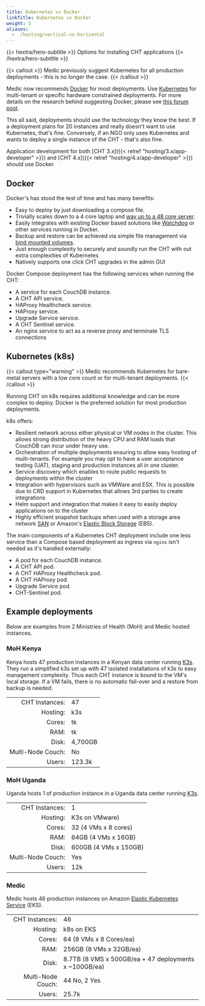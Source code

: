 ```yaml
---
title: Kubernetes vs Docker
linkTitle: Kubernetes vs Docker
weight: 5
aliases:
  -  /hosting/vertical-vs-horizontal
---
```


{{< hextra/hero-subtitle >}}
  Options for installing CHT applications
{{< /hextra/hero-subtitle >}}

{{< callout >}}
Medic previously suggest Kubernetes for all production deployments - this is no longer the case. 
{{< /callout >}}

Medic now recommends [Docker](/hosting/4.x/docker/) for most deployments. Use [Kubernetes](/hosting/4.x/kubernetes/) for multi-tenant or specific hardware constrained deployments. For more details on the research behind suggesting Docker, please see [this forum post](https://forum.communityhealthtoolkit.org/t/investigate-adding-more-shards-as-a-potential-avenue-for-improved-performance/4831?u=mrjones).

This all said, deployments should use the technology they know the best. If a deployment plans for 20 instances and really doesn't want to use Kubernetes, that's fine.  Conversely, if an NGO only uses Kubernetes and wants to deploy a single instance of the CHT - that's also fine.

Application development for both [CHT 3.x]({{< relref "hosting/3.x/app-developer" >}}) and [CHT 4.x]({{< relref "hosting/4.x/app-developer" >}}) should use Docker.

## Docker 

Docker's has stood the test of time and has many benefits:

* Easy to deploy by just downloading a compose file.
* Trivially scales down to a 4 core laptop and [way up to a 48 core server](https://forum.communityhealthtoolkit.org/t/investigate-adding-more-shards-as-a-potential-avenue-for-improved-performance/4831). 
* Easily integrates with existing Docker based solutions like [Watchdog](/hosting/monitoring/) or other services running in Docker.
* Backup and restore can be achieved via simple file management via [bind mounted volumes](https://docs.docker.com/engine/storage/bind-mounts/).
* Just enough complexity to securely and soundly run the CHT with out extra complexities of Kubernetes 
* Natively supports one click CHT upgrades in the admin GUI

Docker Compose deployment has the following services when running the CHT:

* A service for each CouchDB instance.
* A CHT API service.
* HAProxy Healthcheck service.
* HAProxy service.
* Upgrade Service service.
* A CHT Sentinel service.
* An nginx service to act as a reverse proxy and terminate TLS connections


## Kubernetes (k8s)

{{< callout type="warning" >}}
Medic recommends Kubernetes for bare-metal servers with a low core count or for multi-tenant deployments.
{{< /callout >}}

Running CHT on k8s requires additional knowledge and can be more complex to deploy. Docker is the preferred solution for most production deployments.

k8s offers:

* Resilient network across either physical or VM nodes in the cluster. This allows strong distribution of the heavy CPU and RAM loads that CouchDB can incur under heavy use.
* Orchestration of multiple deployments ensuring to allow easy hosting of multi-tenants. For example you may opt to have a user acceptance testing (UAT), staging and production instances all in one cluster.
* Service discovery which  enables to route public requests to deployments within the cluster
* Integration with hypervisors such as VMWare and ESX. This is possible due to CRD support in Kubernetes that allows 3rd parties to create integrations
* Helm support and integration that makes it easy to easily deploy applications on to the cluster
* Highly efficient snapshot backups when used with a storage area network [SAN](https://en.wikipedia.org/wiki/Storage_area_network) or Amazon's [Elastic Block Storage](https://aws.amazon.com/ebs/) (EBS).

The main components of a Kubernetes CHT deployment include one less service than a Compose based deployment as ingress via `nginx` isn't needed as it's handled externally:

* A pod for each CouchDB instance.
* A CHT API pod.
* A CHT HAProxy Healthcheck pod.
* A CHT HAProxy pod.
* Upgrade Service pod.
* CHT-Sentinel pod.

## Example deployments

Below are examples from 2 Ministries of Health (MoH) and Medic hosted instances.

### MoH Kenya

Kenya hosts 47 production instances in a Kenyan data center running [K3s](https://k3s.io/). They run a simplified k3s set up with 47 isolated installations of k3s to easy management complexity.  Thus each CHT instance is bound to the VM's local storage.  If a VM fails, there is no automatic fail-over and a restore from backup is needed.

|                   |         |
|------------------:|:--------|
|    CHT Instances: | 47      |
|          Hosting: | k3s     |
|            Cores: | tk      |
|              RAM: | tk      |
|             Disk: | 4,700GB |
| Multi-Node Couch: | No      |
|            Users: | 123.3k  |


<!-- 
sources:

Jul 15th, 2023 Slack
https://medic.slack.com/archives/CBQH2HNJC/p1689443385526589?thread_ts=1689373994.245809&cid=CBQH2HNJC

May 12 2025 Google doc listing instances, users and disk use
MoH Kenya Kubernetes Migration Schedule
https://docs.google.com/spreadsheets/d/1m0TERssHNlJZ-tLdeDUkEKPP_9wr3_uPMlgcjoVbRjc/edit?gid=0#gid=0

-->

### MoH Uganda

Uganda hosts 1 of production instance in a Uganda data center running [K3s](https://k3s.io/).


|                   |                       |
|------------------:|:----------------------|
|    CHT Instances: | 1                     |
|          Hosting: | K3s on VMware)        |
|            Cores: | 32 (4 VMs x 8 cores)  |
|              RAM: | 64GB (4 VMs x 16GB)   |
|             Disk: | 600GB (4 VMs x 150GB) |
| Multi-Node Couch: | Yes                   |
|            Users: | 12k                   |

<!-- 
sources:

May 2nd,2024 Slack
https://medic.slack.com/archives/C06TP97HRMZ/p1714639214379159

-->


### Medic

Medic hosts 46 production instances on Amazon [Elastic Kubernetes Service](https://docs.aws.amazon.com/eks/latest/userguide/what-is-eks.html) (EKS).

|                   |                                                       |
|------------------:|:------------------------------------------------------|
|    CHT Instances: | 46                                                    |
|          Hosting: | k8s on EKS                                            |
|            Cores: | 64 (8 VMs x 8 Cores/ea)                               |
|              RAM: | 256GB (8 VMs x 32GB/ea)                               |
|             Disk: | 8.7TB (8 VMS x 500GB/ea + 47 deployments x ~100GB/ea) |
| Multi-Node Couch: | 44 No, 2 Yes                                          |
|            Users: | 25.7k                                                 |


<!-- 
sources:

MoH Mali CHW & Togo are multi-node

There's 8VMs listed in the "Host" drop down on this dashboard:
https://observability.app.medicmobile.org/d/rYdddlPWk/node-exporter-full?orgId=1&refresh=1m&from=now-5m&to=now

Namespaces taken from observability counts up to 47. as well as 12 support sytems not counted
achham-ne
bardiya-ne
bhaktapur-ne-prod
bhojpur-ne-prod
care-sindhuli-prod
cht-app-prod
cht-covid-prod
dhankuta-ne-prod
dho-baitadi-prod
dho-bajura-ne-prod
dho-dadeldhura-ne-prod
dho-rasuwa-ne-prod
dho-sindhupalchowk-ne-prod
dho-sunsari-ne-prod
dpho-banke-prod
dpho-kanchanpur-prod
dpho-pyuthan-ne-prod
gandaki-prod
humla-ne-prod
jajarkot-ne
kailali-ne-prod
kalikot-ne
kfn-ilam-prod
lumbini-ne-prod
lumbini-prod
malaria-consortium-prod
moh-civ-prod
moh-mali-supervisor-prod
moh-siaya-prod
moh-togo-prod
moh-ug-uncdf-prod
moh-zanzibar-prod
morang-ne-prod
msf-goma-prod
ohw-dhading-prod
panchthar-ne-prod
pih-malawi-prod
prod-disc-mali
rolpa-ne-prod
safaridoctors-ke
safesimbaglug-ne-prod
salyan-ne-prod
sankhuwashabha-ne-prod
srhgorkha-ne-prod
syangja-ne-prod
walling-prod

superset4
postgres-to-dhis2-test
medic-deliverybot-prod
medic-observability
kube-system
gandaki-superset
cert-manager
airbyte
auto-ssh-rdbms
test-upgrade-service-prod
users-chis-prod
moh-togo-superset
safari-doctors-superset

========================

Export from Watchdog version table on May 2025

https://watchdog.app.medicmobile.org/d/acac0e0f-d7c9-4be2-a8f2-10dc71772980/deployments-by-version?orgId=1&refresh=30s

instance	Version	Users (30 Day Avg)	Provisioned Users
panchthar-ne.app.medicmobile.org	4.18.0	1	72
dhankuta-ne.app.medicmobile.org	4.18.0	29	106
dho-sunsari-ne.app.medicmobile.org	4.18.0	3	121
waling.app.medicmobile.org	4.18.0	17	22
dpho-banke.app.medicmobile.org	4.18.0	1	24
dho-baitadi.app.medicmobile.org	4.18.0	37	168
kalikot-ne.app.medicmobile.org	4.18.0	30	141
achham-ne.app.medicmobile.org	4.18.0	16	138
bardiya-ne.app.medicmobile.org	4.18.0	21	98
morang-ne.app.medicmobile.org	4.18.0	6	139
rolpa-ne.app.medicmobile.org	4.18.0	10	232
dho-sindhupalchowk-ne.app.medicmobile.org	4.18.0	83	288
sankhuwashabha-ne.app.medicmobile.org	4.18.0	3	62
care-sindhuli.app.medicmobile.org	4.18.0	1	44
moh-togo.app.medicmobile.org	4.9.0	230	7990
dho-dadeldhura-ne.app.medicmobile.org	4.18.0	1	29
syangja-ne.app.medicmobile.org	3.17.2	0	59
srhgorkha.app.medicmobile.org	3.17.2	0	31
dpho-pyuthan-ne.app.medicmobile.org	4.18.0	3	28
ohw-dhading.app.medicmobile.org	4.18.0	71	172
salyan-ne.app.medicmobile.org	4.18.0	8	84
kailali-ne.app.medicmobile.org	4.18.0	24	115
supervisor-moh-mali.app.medicmobile.org	3.15.0	282	308
humla-ne.app.medicmobile.org	4.18.0	1	30
dho-bajura-ne.app.medicmobile.org	4.18.0	1	21
moh-civ.app.medicmobile.org	4.9.0	1406	1870
dho-rasuwa-ne.app.medicmobile.org	4.18.0	2	42
jajarkot-ne.app.medicmobile.org	4.18.0	8	101
kfn-ilam.app.medicmobile.org	4.18.0	5	100
bhojpur-ne.app.medicmobile.org	4.18.0	8	91
lumbini.app.medicmobile.org	4.18.0	88	285
bhaktapur-ne.app.medicmobile.org	4.18.0	12	113
gandaki.app.medicmobile.org	4.18.0	715	1919
disc-mali.ml	4.10.0	2427	6088
safaridoctors-ke.app.medicmobile.org	4.9.0	25	43
dpho-kanchanpur.app.medicmobile.org	4.18.0	35	194
bajhang-ne.app.medicmobile.org	4.18.0	72	199
cht.mali.prod.musohealth.app	4.15.0	468	585
lumbini-ne.app.medicmobile.org	4.18.0	431	511
moh-zanzibar.app.medicmobile.org	4.5.2	1225	2952
chis.dohs.gov.np	4.18.0	55	95

-->
